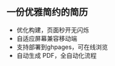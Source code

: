## 一份优雅简约的简历
- 优化构建，页面秒开无闪烁
- 自适应屏幕兼容移动端
- 支持部署到ghpages，可在线浏览
- 自动生成 PDF，全自动化流程

<!-- ## 使用 -->
<!-- 1. fork本项目后再clone到本地修改 -->
<!-- 2. 进入项目目录执行`npm i`安装依赖 -->
<!-- 3. 执行`npm run dev`开始开发 -->

<!-- 4. 修改完后执行`npm run pub`发布到ghpages -->
